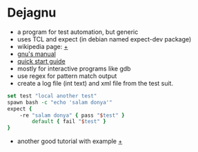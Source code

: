 # Dejagnu
+ a program for test automation, but generic
+ uses TCL and expect (in debian named expect-dev package)
+ wikipedia page: [+](https://en.wikipedia.org/wiki/DejaGnu)
+ [gnu's manual](https://www.gnu.org/software/dejagnu/manual/index.html)
+ [quick start guide](https://web.archive.org/web/20120322145747/http://www.kalycito.com/documents/Quick_Start_DejaGNU.pdf)
+ mostly for interactive programs like gdb
+ use regex for pattern match output
+ create a log file (int text) and xml file from the test suit.
```tcl
set test "local another test"
spawn bash -c "echo 'salam donya'"
expect {
    -re "salam donya" { pass "$test" }
        default { fail "$test" }
}
```

+ another good tutorial with example [+](https://www.math.utah.edu/docs/info/dejagnu_1.html)


